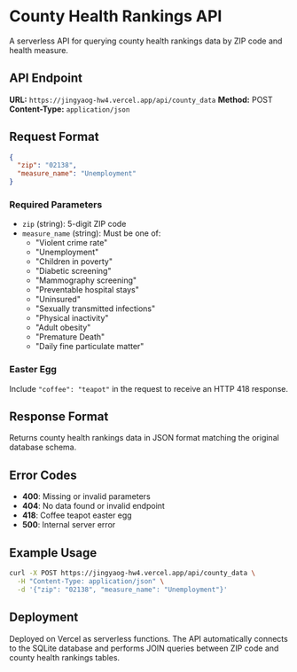 # County Health Rankings API

A serverless API for querying county health rankings data by ZIP code and health measure.

## API Endpoint

**URL:** `https://jingyaog-hw4.vercel.app/api/county_data`
**Method:** POST
**Content-Type:** `application/json`

## Request Format

```json
{
  "zip": "02138",
  "measure_name": "Unemployment"
}
```

### Required Parameters

- `zip` (string): 5-digit ZIP code
- `measure_name` (string): Must be one of:
  - "Violent crime rate"
  - "Unemployment"
  - "Children in poverty"
  - "Diabetic screening"
  - "Mammography screening"
  - "Preventable hospital stays"
  - "Uninsured"
  - "Sexually transmitted infections"
  - "Physical inactivity"
  - "Adult obesity"
  - "Premature Death"
  - "Daily fine particulate matter"

### Easter Egg

Include `"coffee": "teapot"` in the request to receive an HTTP 418 response.

## Response Format

Returns county health rankings data in JSON format matching the original database schema.

## Error Codes

- **400**: Missing or invalid parameters
- **404**: No data found or invalid endpoint
- **418**: Coffee teapot easter egg
- **500**: Internal server error

## Example Usage

```bash
curl -X POST https://jingyaog-hw4.vercel.app/api/county_data \
  -H "Content-Type: application/json" \
  -d '{"zip": "02138", "measure_name": "Unemployment"}'
```

## Deployment

Deployed on Vercel as serverless functions. The API automatically connects to the SQLite database and performs JOIN queries between ZIP code and county health rankings tables.